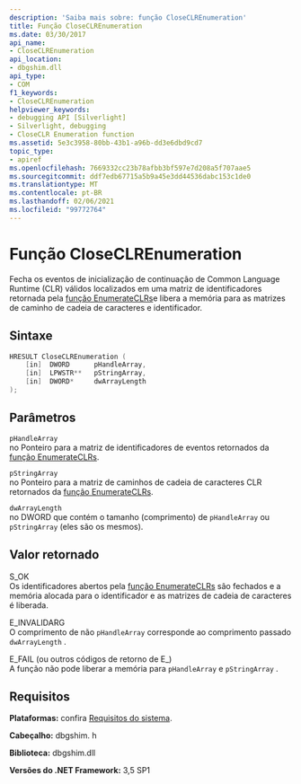 ```yaml
---
description: 'Saiba mais sobre: função CloseCLREnumeration'
title: Função CloseCLREnumeration
ms.date: 03/30/2017
api_name:
- CloseCLREnumeration
api_location:
- dbgshim.dll
api_type:
- COM
f1_keywords:
- CloseCLREnumeration
helpviewer_keywords:
- debugging API [Silverlight]
- Silverlight, debugging
- CloseCLR Enumeration function
ms.assetid: 5e3c3958-80bb-43b1-a96b-dd3e6dbd9cd7
topic_type:
- apiref
ms.openlocfilehash: 7669332cc23b78afbb3bf597e7d208a5f707aae5
ms.sourcegitcommit: ddf7edb67715a5b9a45e3dd44536dabc153c1de0
ms.translationtype: MT
ms.contentlocale: pt-BR
ms.lasthandoff: 02/06/2021
ms.locfileid: "99772764"
---
```

# <a name="closeclrenumeration-function"></a>Função CloseCLREnumeration

Fecha os eventos de inicialização de continuação de Common Language Runtime (CLR) válidos localizados em uma matriz de identificadores retornada pela [função EnumerateCLRs](enumerateclrs-function.md)e libera a memória para as matrizes de caminho de cadeia de caracteres e identificador.  
  
## <a name="syntax"></a>Sintaxe  
  
```cpp  
HRESULT CloseCLREnumeration (  
    [in]  DWORD      pHandleArray,  
    [in]  LPWSTR**   pStringArray,  
    [in]  DWORD*     dwArrayLength  
);  
```  
  
## <a name="parameters"></a>Parâmetros  

 `pHandleArray`  
 no Ponteiro para a matriz de identificadores de eventos retornados da [função EnumerateCLRs](enumerateclrs-function.md).  
  
 `pStringArray`  
 no Ponteiro para a matriz de caminhos de cadeia de caracteres CLR retornados da [função EnumerateCLRs](enumerateclrs-function.md).  
  
 `dwArrayLength`  
 no DWORD que contém o tamanho (comprimento) de `pHandleArray` ou `pStringArray` (eles são os mesmos).  
  
## <a name="return-value"></a>Valor retornado  

 S_OK  
 Os identificadores abertos pela [função EnumerateCLRs](enumerateclrs-function.md) são fechados e a memória alocada para o identificador e as matrizes de cadeia de caracteres é liberada.  
  
 E_INVALIDARG  
 O comprimento de não `pHandleArray` corresponde ao comprimento passado `dwArrayLength` .  
  
 E_FAIL (ou outros códigos de retorno de E_)  
 A função não pode liberar a memória para `pHandleArray` e `pStringArray` .  
  
## <a name="requirements"></a>Requisitos  

 **Plataformas:** confira [Requisitos do sistema](../../get-started/system-requirements.md).  
  
 **Cabeçalho:** dbgshim. h  
  
 **Biblioteca:** dbgshim.dll  
  
 **Versões do .NET Framework:** 3,5 SP1
